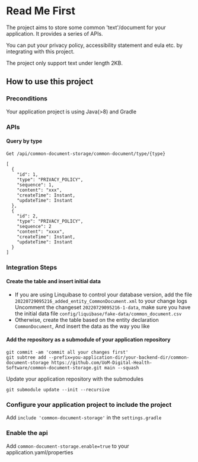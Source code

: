 # Read Me First

The project aims to store some common 'text'/document for your application. It provides a series of APIs.

You can put your privacy policy, accessibility statement and eula etc. by integrating with this project.

The project only support text under length 2KB.

## How to use this project

### Preconditions

Your application project is using Java(>8) and Gradle

### APIs

#### Query by type

```Get /api/common-document-storage/common-document/type/{type}```
``` Response 
[
  {
    "id": 1,
    "type": "PRIVACY_POLICY",
    "sequence": 1,
    "content": "xxx",
    "createTime": Instant,
    "updateTime": Instant
  },
  {
    "id": 2,
    "type": "PRIVACY_POLICY",
    "sequence": 2
    "content": "xxxx",
    "createTime": Instant,
    "updateTime": Instant
  }
]
```

### Integration Steps

#### Create the table and insert initial data

* If you are using Linquibase to control your database version, add the file ```20220729095216_added_entity_CommonDocument.xml``` to your change logs
  Uncomment the changeset ```20220729095216-1-data```, make sure you have the initial data file ```config/liquibase/fake-data/common_document.csv```
* Otherwise, create the table based on the entity declaration ```CommonDocument```, And insert the data as the way you like

#### Add the repository as a submodule of your application repository

```
git commit -am 'commit all your changes first'
git subtree add --prefix=you-application-dir/your-backend-dir/common-document-storage https://github.com/UoM-Digital-Health-Software/common-document-storage.git main --squash
```
Update your application repository with the submodules

```
git submodule update --init --recursive
```

### Configure your application project to include the project

Add ```include 'common-document-storage'``` in the ```settings.gradle```

### Enable the api

Add ```common-document-storage.enable=true``` to your application.yaml/properties
